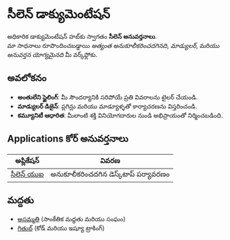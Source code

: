 # **సీలెన్ డాక్యుమెంటేషన్**

అధికారిక డాక్యుమెంటేషన్ హబ్‌కు స్వాగతం **సీలెన్ అనువర్తనాలు**.\
మా సాధనాలు రూపొందించబడ్డాయి _అత్యంత అనుకూలీకరించదగినది_, _మాడ్యులర్_, మరియు _అనువర్తన యోగ్యమైనది_ మీ
వర్క్‌ఫ్లోకు.

## అవలోకనం

- **అంతులేని స్టైలింగ్**: మీ సౌందర్యానికి సరిపోయే ప్రతి వివరాలను టైలర్ చేయండి.
- **మాడ్యులర్ డిజైన్**: ప్లగిన్లు మరియు మాడ్యూళ్ళతో కార్యాచరణను విస్తరించండి.
- **కమ్యూనిటీ ఆధారిత**: మీలాంటి శక్తి వినియోగదారుల నుండి అభిప్రాయంతో నిర్మించబడింది.

## **Applications కోర్ అనువర్తనాలు**

| అప్లికేషన్                     | వివరణ                        |
| -------------------------- | --------------------------- |
| [సీలెన్ యుఐ](/apps/seelen-ui) | అనుకూలీకరించదగిన డెస్క్‌టాప్ పర్యావరణం |

## మద్దతు

- [అసమ్మతి](https://discord.gg/ABfASx5ZAJ) (సాంకేతిక మద్దతు మరియు సంఘం)
- [గితుబ్](https://github.com/Seelen-Inc) (కోడ్ మరియు ఇష్యూ ట్రాకింగ్)
